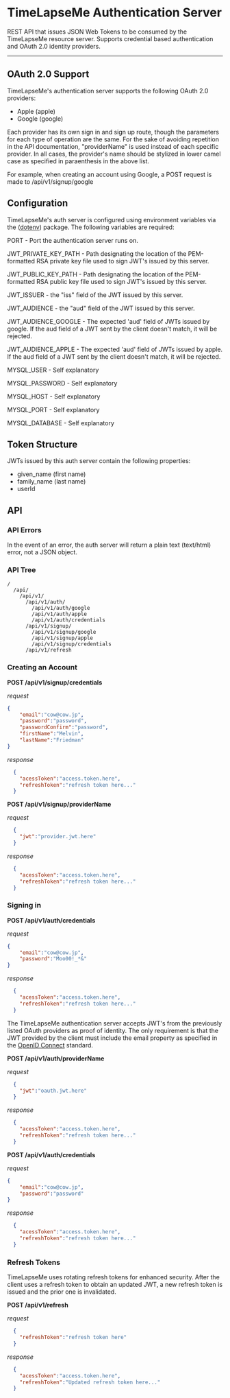 # TimeLapseMe Authentication Server

REST API that issues JSON Web Tokens to be consumed by the TimeLapseMe resource server. Supports credential based authentication and OAuth 2.0 identity providers.

---

## OAuth 2.0 Support 

TimeLapseMe's authentication server supports the following OAuth 2.0 providers:
  - Apple (apple)
  - Google (google)

Each provider has its own sign in and sign up route, though the parameters for each type of operation are the same. For the sake of avoiding repetition in the API documentation, "providerName" is used instead of each specific provider. In all cases, the provider's name should be stylized in lower camel case as specified in paraenthesis in the above list.

For example, when creating an account using Google, a POST request is made to /api/v1/signup/google

## Configuration

TimeLapseMe's auth server is configured using environment variables via the ([dotenv](https://www.npmjs.com/package/dotenv)) package. The following variables are required:

PORT - Port the authentication server runs on.

JWT_PRIVATE_KEY_PATH - Path designating the location of the PEM-formatted RSA private key file used to sign JWT's issued by this server.

JWT_PUBLIC_KEY_PATH - Path designating the location of the PEM-formatted RSA public key file used to sign JWT's issued by this server.

JWT_ISSUER - the "iss" field of the JWT issued by this server.

JWT_AUDIENCE - the "aud" field of the JWT issued by this server.

JWT_AUDIENCE_GOOGLE - The expected 'aud' field of JWTs issued by google. If the aud field of a JWT sent by the client doesn't match, it will be rejected.

JWT_AUDIENCE_APPLE - The expected 'aud' field of JWTs issued by apple. If the aud field of a JWT sent by the client doesn't match, it will be rejected.
 
MYSQL_USER - Self explanatory

MYSQL_PASSWORD - Self explanatory

MYSQL_HOST - Self explanatory

MYSQL_PORT - Self explanatory

MYSQL_DATABASE - Self explanatory

## Token Structure

JWTs issued by this auth server contain the following properties:

- given_name (first name)
- family_name (last name)
- userId

## API

### API Errors

In the event of an error, the auth server will return a plain text (text/html) error, not a JSON object.

### API Tree

```
/
  /api/
    /api/v1/
      /api/v1/auth/
        /api/v1/auth/google
        /api/v1/auth/apple
        /api/v1/auth/credentials
      /api/v1/signup/
        /api/v1/signup/google
        /api/v1/signup/apple
        /api/v1/signup/credentials
      /api/v1/refresh
```

### Creating an Account

**POST /api/v1/signup/credentials**

*request*

```json
{
    "email":"cow@cow.jp",
    "password":"password",
    "passwordConfirm":"password",
    "firstName":"Melvin",
    "lastName":"Friedman"
}
```

*response*

```json
  {
    "acessToken":"access.token.here",
    "refreshToken":"refresh token here..."
  }
```

**POST /api/v1/signup/providerName**

*request*

```json
  {
    "jwt":"provider.jwt.here"
  }
```

*response*

```json
  {
    "acessToken":"access.token.here",
    "refreshToken":"refresh token here..."
  }
```

### Signing in

**POST /api/v1/auth/credentials**

*request*

```json
{
    "email":"cow@cow.jp",
    "password":"Moo00!_*&"
}
```

*response*

```json
  {
    "acessToken":"access.token.here",
    "refreshToken":"refresh token here..."
  }
```

The TimeLapseMe authentication server accepts JWT's from the previously listed OAuth providers as proof of identity. The only requirement is that the JWT provided by the client must include the email property as specified in the [OpenID Connect](https://openid.net/connect/) standard.

**POST /api/v1/auth/providerName**

*request*

```json
  {
    "jwt":"oauth.jwt.here"
  }
```

*response*

```json
  {
    "acessToken":"access.token.here",
    "refreshToken":"refresh token here..."
  }
```

**POST /api/v1/auth/credentials**

*request*

```json
{
    "email":"cow@cow.jp",
    "password":"password"
}
```

*response*

```json
  {
    "acessToken":"access.token.here",
    "refreshToken":"refresh token here..."
  }
```

### Refresh Tokens

TimeLapseMe uses rotating refresh tokens for enhanced security. After the client uses a refresh token to obtain an updated JWT, a new refresh token is issued and the prior one is invalidated.

**POST /api/v1/refresh**

*request*

```json
  {
    "refreshToken":"refresh token here"
  }
```

*response*

```json
  {
    "acessToken":"access.token.here",
    "refreshToken":"Updated refresh token here..."
  }
```